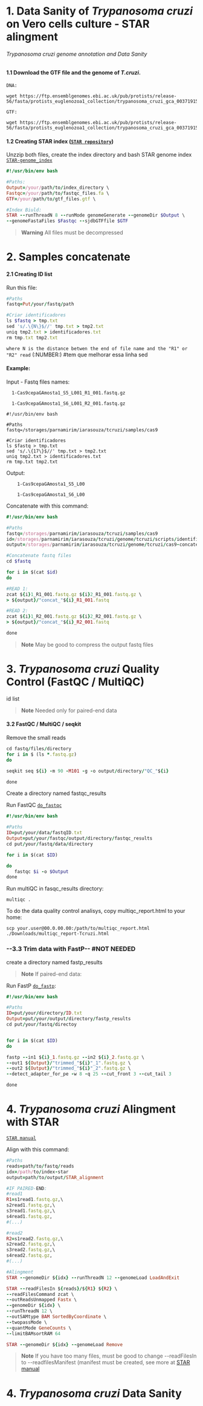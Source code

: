 # 1. Data Sanity of _Trypanosoma cruzi_ on Vero cells culture - STAR alingment
###### _Trypanosoma cruzi_ genome annotation and Data Sanity

#### 1.1 Download the GTF file and the genome of _T.cruzi_.


`DNA:`
```
wget https://ftp.ensemblgenomes.ebi.ac.uk/pub/protists/release-56/fasta/protists_euglenozoa1_collection/trypanosoma_cruzi_gca_003719155/dna/Trypanosoma_cruzi_gca_003719155.ASM371915v1.dna.toplevel.fa.gz
```


`GTF:`
```
wget https://ftp.ensemblgenomes.ebi.ac.uk/pub/protists/release-56/fasta/protists_euglenozoa1_collection/trypanosoma_cruzi_gca_003719155/dna/Trypanosoma_cruzi_gca_003719155.ASM371915v1.dna.toplevel.fa.gz
```

#### 1.2 Creating STAR index ([`STAR repository`](https://github.com/alexdobin/STAR))

Unzzip both files, create the index directory and bash STAR genome index [`STAR-genome_index`](https://github.com/Dante-von-Zuben/Trypanosoma-cruzi-genome/blob/main/Run-index-Star)
```ruby
#!/usr/bin/env bash

#Paths:
Output=/your/path/to/index_directory \
Fastqc=/your/path/to/fastqc_files.fa \
GTF=/your/path/to/gtf_files.gtf \

#Index Biuld:
STAR --runThreadN 8 --runMode genomeGenerate --genomeDir $Output \
--genomeFastaFiles $Fastqc --sjdbGTFfile $GTF
```

> **Warning**
> All files must be decompressed

# 2. Samples concatenate
#### 2.1 Creating ID list

Run this file:
```ruby
#Paths
fastq=Put/your/fastq/path

#Criar identificadores
ls $fastq > tmp.txt
sed 's/.\{N\}$//' tmp.txt > tmp2.txt
uniq tmp2.txt > identificadores.txt
rm tmp.txt tmp2.txt
```
`where N is the distance betwen the end of file name and the "R1" or "R2" read` (:NUMBER:) #tem que melhorar essa linha sed 

#### Example:
Input - Fastq files names:

      1-Cas9cepaGAmosta1_S5_L001_R1_001.fastq.gz
      
      1-Cas9cepaGAmosta1_S6_L001_R2_001.fastq.gz
```
#!/usr/bin/env bash

#Paths
fastq=/storages/parnamirim/iarasouza/tcruzi/samples/cas9

#Criar identificadores
ls $fastq > tmp.txt
sed 's/.\{17\}$//' tmp.txt > tmp2.txt
uniq tmp2.txt > identificadores.txt
rm tmp.txt tmp2.txt
```
Output: 

        1-Cas9cepaGAmosta1_S5_L00
        
        1-Cas9cepaGAmosta1_S6_L00
	
	
Concatenate with this command:
        
```ruby
#!/usr/bin/env bash

#Paths
fastq=/storages/parnamirim/iarasouza/tcruzi/samples/cas9
id=/storages/parnamirim/iarasouza/tcruzi/genome/tcruzi/scripts/identificadores.txt
output=/storages/parnamirim/iarasouza/tcruzi/genome/tcruzi/cas9-concatenada

#Concatenate fastq files
cd $fastq

for i in $(cat $id)
do

#READ 1:
zcat ${i}1_R1_001.fastq.gz ${i}2_R1_001.fastq.gz \
> ${output}/"concat_"${i}_R1_001.fastq

#READ 2:
zcat ${i}1_R2_001.fastq.gz ${i}2_R2_001.fastq.gz \
> ${output}/"concat_"${i}_R2_001.fastq

done
```
>**Note**
>May be good to compress the output fastq files

# 3. _Trypanosoma cruzi_ Quality Control (FastQC / MultiQC)

id list
> **Note**
> Needed only for paired-end data


 
 #### 3.2 FastQC / MultiQC / seqkit
 
 Remove the small reads
 ```ruby
 cd fastq/files/directory
 for i in $ (ls *.fastq.gz)
 do
 
 seqkit seq ${i} -m 90 -M101 -g -o output/directory/"QC_"${i}
 
 done
 ```
 
 
 Create a directory named fastqc_results
 
 Run FastQC [`do_fastqc`](https://github.com/Dante-von-Zuben/Trypanosoma-cruzi-genome/blob/main/do_fastqc)
 ```ruby
 #!/usr/bin/env bash

#Paths
ID=put/your/data/fastqID.txt
Output=put/your/fastqc/output/directory/fastqc_results
cd put/your/fastq/data/directory

for i in $(cat $ID)

do
	fastqc $i -o $Output
done
 ```
 
 Run multiQC in fasqc_results directory:
 
 ```
 multiqc .
 ```
To do the data quality control analisys, copy multiqc_report.html to your home:

```
scp your.user@00.0.00.00:/path/to/multiqc_report.html ./Downloads/multiqc_report-Tcruzi.html
```
 
 ### --3.3 Trim data with FastP-- #NOT NEEDED
 create a directory named fastp_results
 
> **Note**
> If paired-end data:
 
 Run FastP [`do_fastp`](https://github.com/Dante-von-Zuben/Trypanosoma-cruzi-genome/blob/main/do_fastp):
 ```ruby
#!/usr/bin/env bash

#Paths
ID=put/your/directory/ID.txt
Output=put/your/output/directory/fastp_results
cd put/your/fastq/directoy


for i in $(cat $ID)
do

fastp --in1 ${i}_1.fastq.gz --in2 ${i}_2.fastq.gz \
--out1 ${Output}/"trimmed_"${i}"_1".fastq.gz \
--out2 ${Output}/"trimmed_"${i}"_2".fastq.gz \
--detect_adapter_for_pe -w 8 -q 25 --cut_front 3 --cut_tail 3

done
 ```

# 4. _Trypanosoma cruzi_ Alingment with STAR
[`STAR manual`](https://github.com/alexdobin/STAR/blob/master/doc/STARmanual.pdf)

Align with this command:

```ruby
#Paths
reads=path/to/fastq/reads
idx=/path/to/index-star
output=path/to/output/STAR_alignment

#IF PAIRED-END:
#read1
R1=s1read1.fastq.gz,\
s2read1.fastq.gz,\
s3read1.fastq.gz,\
s4read1.fastq.gz,
#(...)

#read2
R2=s1read2.fastq.gz,\
s2read2.fastq.gz,\
s3read2.fastq.gz,\
s4read2.fastq.gz,
#(...)

#Alingment
STAR --genomeDir ${idx} --runThreadN 12 --genomeLoad LoadAndExit

STAR --readFilesIn ${reads}/${R1} ${R2} \
--readFilesCommand zcat \
--outReadsUnmapped Fastx \
--genomeDir ${idx} \
--runThreadN 12 \
--outSAMtype BAM SortedByCoordinate \
--twopassMode \
--quantMode GeneCounts \
--limitBAMsortRAM 64

STAR --genomeDir ${idx} --genomeLoad Remove
```
>**Note**
>If you have too many files, must be good to change --readFilesIn to --readfilesManifest (manifest must be created, see more at [STAR manual](https://github.com/alexdobin/STAR/blob/master/doc/STARmanual.pdf) 
# 4. _Trypanosoma cruzi_ Data Sanity
